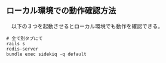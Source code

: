 ## ローカル環境での動作確認方法
　以下の３つを起動させるとローカル環境でも動作を確認できる。
```
# 全て別タブにて
rails s
redis-server
bundle exec sidekiq -q default
```
